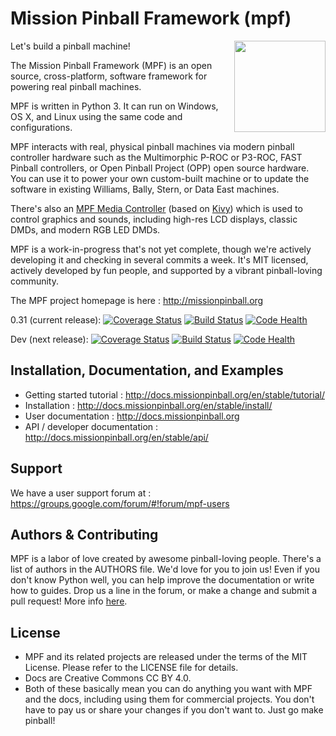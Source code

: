 Mission Pinball Framework (mpf)
===============================

<img align="right" height="146" src="mpf-logo-200.png"/>

Let's build a pinball machine!

The Mission Pinball Framework (MPF) is an open source, cross-platform, software framework for powering real pinball
machines.

MPF is written in Python 3. It can run on Windows, OS X, and Linux using the same code and configurations.

MPF interacts with real, physical pinball machines via modern pinball controller hardware such as the Multimorphic
P-ROC or P3-ROC, FAST Pinball controllers, or Open Pinball Project (OPP) open source hardware. You can use it to power
your own custom-built machine or to update the software in existing Williams, Bally, Stern, or Data East machines.

There's also an [MPF Media Controller](https://github.com/missionpinball/mpf-mc/) (based on [Kivy](http://kivy.org))
which is used to control graphics and sounds, including high-res LCD displays, classic DMDs, and modern RGB LED DMDs.

MPF is a work-in-progress that's not yet complete, though we're actively developing it and checking in several commits a
week. It's MIT licensed, actively developed by fun people, and supported by a vibrant pinball-loving community.

The MPF project homepage is here : http://missionpinball.org

0.31 (current release):
[![Coverage Status](https://coveralls.io/repos/missionpinball/mpf/badge.svg?branch=0.31&service=github)](https://coveralls.io/github/missionpinball/mpf?branch=0.31)
[![Build Status](https://travis-ci.org/missionpinball/mpf.svg?branch=0.31)](https://travis-ci.org/missionpinball/mpf)
[![Code Health](https://landscape.io/github/missionpinball/mpf/0.31/landscape.svg?style=flat)](https://landscape.io/github/missionpinball/mpf/0.31)

Dev (next release):
[![Coverage Status](https://coveralls.io/repos/missionpinball/mpf/badge.svg?branch=dev&service=github)](https://coveralls.io/github/missionpinball/mpf?branch=dev)
[![Build Status](https://travis-ci.org/missionpinball/mpf.svg?branch=dev)](https://travis-ci.org/missionpinball/mpf)
[![Code Health](https://landscape.io/github/missionpinball/mpf/dev/landscape.svg?style=flat)](https://landscape.io/github/missionpinball/mpf/dev)


Installation, Documentation, and Examples
-----------------------------------------
* Getting started tutorial : http://docs.missionpinball.org/en/stable/tutorial/
* Installation : http://docs.missionpinball.org/en/stable/install/
* User documentation : http://docs.missionpinball.org
* API / developer documentation : http://docs.missionpinball.org/en/stable/api/

Support
-------
We have a user support forum at : https://groups.google.com/forum/#!forum/mpf-users

Authors & Contributing
----------------------
MPF is a labor of love created by awesome pinball-loving people. There's a list of authors in the AUTHORS file. We'd love for you
to join us! Even if you don't know Python well, you can help improve the documentation or write how to guides. Drop us a
line in the forum, or make a change and submit a pull request! More info [here](http://docs.missionpinball.org/en/stable/contribute/).

License
-------
* MPF and its related projects are released under the terms of the MIT License. Please refer to the LICENSE file for details.
* Docs are Creative Commons CC BY 4.0.
* Both of these basically mean you can do anything you want with MPF and the docs, including using them for commercial
  projects. You don't have to pay us or share your changes if you don't want to. Just go make pinball!
